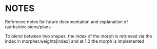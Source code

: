 #  NOTES

Reference notes for future documentation and explanation of quirks/decisions/plans


To blend between two shapes, the index of the morph is retrieved via the index in morpher.weights[index] and at 1.0 the morph is implemented
